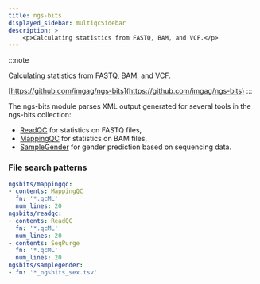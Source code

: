 ```yaml
---
title: ngs-bits
displayed_sidebar: multiqcSidebar
description: >
    <p>Calculating statistics from FASTQ, BAM, and VCF.</p>
---
```


<!--
~~~~~ DO NOT EDIT ~~~~~
This file is autogenerated from the MultiQC module python docstring.
Do not edit the markdown, it will be overwritten.

File path for the source of this content: multiqc/modules/ngsbits/ngsbits.py
~~~~~~~~~~~~~~~~~~~~~~~
-->

:::note
<p>Calculating statistics from FASTQ, BAM, and VCF.</p>

[https://github.com/imgag/ngs-bits](https://github.com/imgag/ngs-bits)
:::

The ngs-bits module parses XML output generated for several tools in the ngs-bits collection:
* [ReadQC](https://github.com/imgag/ngs-bits/blob/master/doc/tools/ReadQC.md) for statistics on FASTQ files,
* [MappingQC](https://github.com/imgag/ngs-bits/blob/master/doc/tools/MappingQC.md) for statistics on BAM files,
* [SampleGender](https://github.com/imgag/ngs-bits/blob/master/doc/tools/SampleGender.md) for gender prediction based on sequencing data.

### File search patterns

```yaml
ngsbits/mappingqc:
- contents: MappingQC
  fn: '*.qcML'
  num_lines: 20
ngsbits/readqc:
- contents: ReadQC
  fn: '*.qcML'
  num_lines: 20
- contents: SeqPurge
  fn: '*.qcML'
  num_lines: 20
ngsbits/samplegender:
- fn: '*_ngsbits_sex.tsv'
```
    